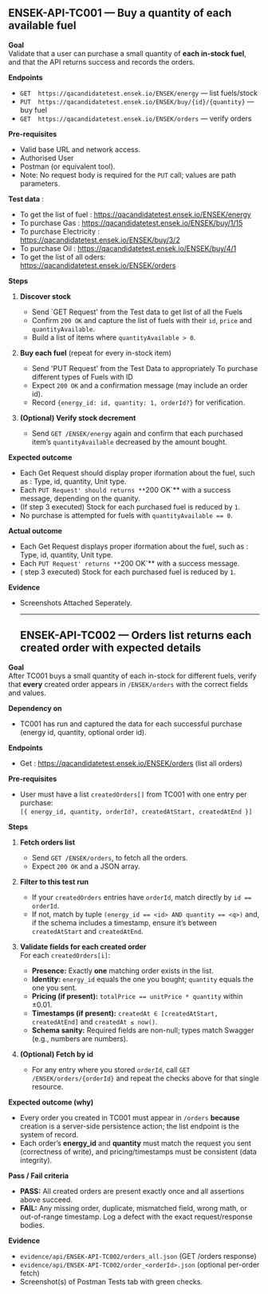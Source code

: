 ## ENSEK-API-TC001 — Buy a quantity of each available fuel

**Goal**  
Validate that a user can purchase a small quantity of **each in-stock fuel**, and that the API returns success and records the orders.

**Endpoints**  
- `GET  https://qacandidatetest.ensek.io/ENSEK/energy` — list fuels/stock  
- `PUT  https://qacandidatetest.ensek.io/ENSEK/buy/{id}/{quantity}` — buy fuel  
- `GET  https://qacandidatetest.ensek.io/ENSEK/orders` — verify orders 

**Pre-requisites**  
- Valid base URL and network access.  
- Authorised User  
- Postman (or equivalent tool).  
- Note: No request body is required for the `PUT` call; values are path parameters.

**Test data**  : 
  - To get the list of fuel : https://qacandidatetest.ensek.io/ENSEK/energy 
  - To purchase Gas : https://qacandidatetest.ensek.io/ENSEK/buy/1/15  
  - To purchase Electricity : https://qacandidatetest.ensek.io/ENSEK/buy/3/2 
  - To purchase Oil :  https://qacandidatetest.ensek.io/ENSEK/buy/4/1 
  - To get the list of all oders: https://qacandidatetest.ensek.io/ENSEK/orders

**Steps**  
1. **Discover stock**  
   - Send `GET Request' from the Test data  to get list of all the Fuels
   - Confirm `200 OK` and capture the list of fuels with their `id`, `price` and `quantityAvailable`.  
   - Build a list of items where `quantityAvailable > 0`.  

2. **Buy each fuel** (repeat for every in-stock item)  
   - Send 'PUT Request' from the Test Data to appropriately To purchase different types of Fuels with ID
   - Expect `200 OK` and a confirmation message (may include an order id).  
   - Record `{energy_id: id, quantity: 1, orderId?}` for verification.
     

3. **(Optional) Verify stock decrement**  
   - Send `GET /ENSEK/energy` again and confirm that each purchased item’s `quantityAvailable` decreased by the amount bought.

**Expected outcome**  
- Each Get Request should display proper iformation about the fuel, such as : Type, id, quantity, Unit type.
- Each `PUT Request' should returns **`200 OK`** with a success message, depending on the quanity.
- (If step 3 executed) Stock for each purchased fuel is reduced by `1`.  
- No purchase is attempted for fuels with `quantityAvailable == 0`.

**Actual outcome**  
- Each Get Request displays proper iformation about the fuel, such as : Type, id, quantity, Unit type.
- Each `PUT Request' returns **`200 OK`** with a success message.
- ( step 3 executed) Stock for each purchased fuel is reduced by `1`.  

**Evidence**  
- Screenshots Attached Seperately.

  --------------------------------------------------------------------------------------------------------------------------------------------------------------------------------------------------------------

   ## ENSEK-API-TC002 — Orders list returns each created order with expected details

**Goal**  
After TC001 buys a small quantity of each in-stock for different fuels, verify that **every** created order appears in `/ENSEK/orders` with the correct fields and values.

**Dependency on**  
- TC001 has run and captured the data for each successful purchase (energy id, quantity, optional order id).

**Endpoints**  
- Get : https://qacandidatetest.ensek.io/ENSEK/orders (list all orders)

**Pre-requisites**  
- User must have a list `createdOrders[]` from TC001 with one entry per purchase:  
  `[{ energy_id, quantity, orderId?, createdAtStart, createdAtEnd }]`  
  

**Steps**
1. **Fetch orders list**  
   - Send `GET /ENSEK/orders`, to fetch all the orders.
   - Expect `200 OK` and a JSON array.

2. **Filter to this test run**  
   - If your `createdOrders` entries have `orderId`, match directly by `id == orderId`.  
   - If not, match by tuple `(energy_id == <id> AND quantity == <q>)` and, if the schema includes a timestamp, ensure it’s between `createdAtStart` and `createdAtEnd`.

3. **Validate fields for each created order**  
   For each `createdOrders[i]`:
   - **Presence:** Exactly **one** matching order exists in the list.  
   - **Identity:** `energy_id` equals the one you bought; `quantity` equals the one you sent.  
   - **Pricing (if present):** `totalPrice == unitPrice * quantity` within ±0.01.  
   - **Timestamps (if present):** `createdAt ∈ [createdAtStart, createdAtEnd]` and `createdAt ≤ now()`.  
   - **Schema sanity:** Required fields are non-null; types match Swagger (e.g., numbers are numbers).

4. **(Optional) Fetch by id**  
   - For any entry where you stored `orderId`, call `GET /ENSEK/orders/{orderId}` and repeat the checks above for that single resource.

**Expected outcome (why)**  
- Every order you created in TC001 must appear in `/orders` **because** creation is a server-side persistence action; the list endpoint is the system of record.  
- Each order’s **energy_id** and **quantity** must match the request you sent (correctness of write), and pricing/timestamps must be consistent (data integrity).

**Pass / Fail criteria**  
- **PASS:** All created orders are present exactly once and all assertions above succeed.  
- **FAIL:** Any missing order, duplicate, mismatched field, wrong math, or out-of-range timestamp. Log a defect with the exact request/response bodies.

**Evidence**  
- `evidence/api/ENSEK-API-TC002/orders_all.json` (GET /orders response)  
- `evidence/api/ENSEK-API-TC002/order_<orderId>.json` (optional per-order fetch)  
- Screenshot(s) of Postman Tests tab with green checks.


 
